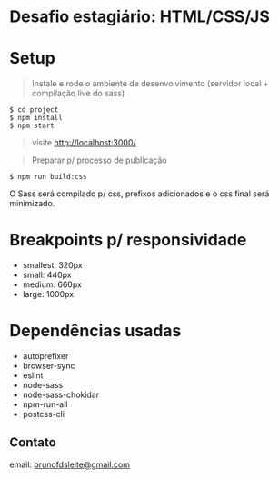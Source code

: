 # Desafio estagiário: HTML/CSS/JS

# Setup

> Instale e rode o ambiente de desenvolvimento (servidor local + compilação live do sass)

```shell
$ cd project
$ npm install
$ npm start
```

> visite [http://localhost:3000/](http://localhost:3000/)

> Preparar p/ processo de publicação

```shell
$ npm run build:css
```

O Sass será compilado p/ css, prefixos adicionados e o css final será minimizado.

# Breakpoints p/ responsividade

- smallest: 320px
- small: 440px
- medium: 660px
- large: 1000px

# Dependências usadas

- autoprefixer
- browser-sync
- eslint
- node-sass
- node-sass-chokidar
- npm-run-all
- postcss-cli

## Contato

email: brunofdsleite@gmail.com
